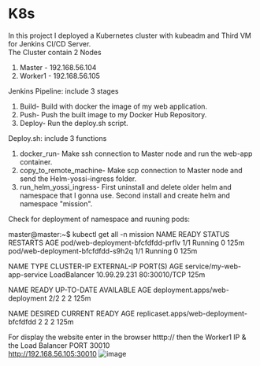 # K8s
In this project I deployed a Kubernetes cluster with kubeadm and Third VM for Jenkins CI/CD Server.  
The Cluster contain 2 Nodes
  1. Master  - 192.168.56.104
  2. Worker1 - 192.168.56.105

Jenkins Pipeline:
 include 3 stages
  1. Build-   Build with docker the image of my web application.
  2. Push-    Push the built image to my Docker Hub Repository.
  3. Deploy-  Run the deploy.sh script.
  
Deploy.sh:
 include 3 functions
  1. docker_run- Make ssh connection to Master node and run the web-app container.
  2. copy_to_remote_machine- Make scp connection to Master node and send the Helm-yossi-ingress folder.
  3. run_helm_yossi_ingress- First uninstall and delete older helm and namespace that I gonna use.
                             Second install and create helm and namespace "mission".

Check for deployment of namespace and ruuning pods:

master@master:~$ kubectl get all -n mission
NAME                                READY   STATUS    RESTARTS   AGE
pod/web-deployment-bfcfdfdd-prflv   1/1     Running   0          125m
pod/web-deployment-bfcfdfdd-s9h2q   1/1     Running   0          125m


NAME                         TYPE           CLUSTER-IP     EXTERNAL-IP   PORT(S)        AGE
service/my-web-app-service   LoadBalancer   10.99.29.231   <pending>     80:30010/TCP   125m

  
NAME                             READY   UP-TO-DATE   AVAILABLE   AGE
deployment.apps/web-deployment   2/2     2            2           125m

  
NAME                                      DESIRED   CURRENT   READY   AGE
replicaset.apps/web-deployment-bfcfdfdd   2         2         2       125m


For display the website enter in the browser htttp:// then the Worker1 IP & the Load Balancer PORT 30010  
http://192.168.56.105:30010
![image](https://user-images.githubusercontent.com/82327346/214042227-3816fa33-f6cf-43fc-8b36-b261312549e6.png)

